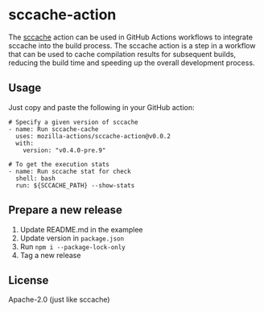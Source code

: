 # sccache-action

The [sccache](https://github.com/mozilla/sccache/
) action can be used in GitHub Actions workflows to integrate sccache into the build process. The sccache action is a step in a workflow that can be used to cache compilation results for subsequent builds, reducing the build time and speeding up the overall development process.


## Usage

Just copy and paste the following in your GitHub action:

```
# Specify a given version of sccache
- name: Run sccache-cache
  uses: mozilla-actions/sccache-action@v0.0.2
  with:
    version: "v0.4.0-pre.9"
```

```
# To get the execution stats
- name: Run sccache stat for check
  shell: bash
  run: ${SCCACHE_PATH} --show-stats
```

## Prepare a new release

1. Update README.md in the examplee
1. Update version in `package.json`
1. Run `npm i --package-lock-only`
1. Tag a new release

## License

Apache-2.0 (just like sccache)
